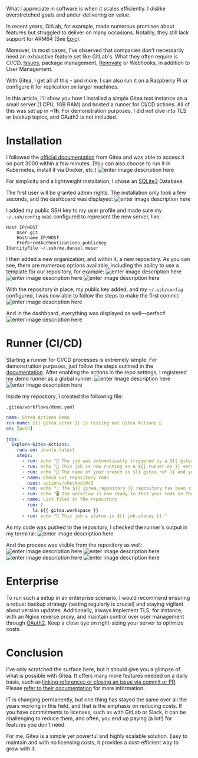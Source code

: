 What I appreciate in software is when it scales efficiently. I dislike overstretched goals and under-delivering on value.

In recent years, GitLab, for example, made numerous promises about features but struggled to deliver on many occasions. Notably, they still lack support for ARM64 (See [Epic](https://gitlab.com/groups/gitlab-org/-/epics/2370)).

Moreover, in most cases, I've observed that companies don't necessarily need an exhaustive feature set like GitLab's. What they often require is CI/CD, [Issues](https://docs.gitea.com/usage/automatically-linked-references), package management, [Renovate](https://docs.renovatebot.com/modules/platform/gitea/) or Webhooks, in addition to User Management.

With Gitea, I get all of this - and more. I can also run it on a Raspberry Pi or configure it for replication on larger machines.

In this article, I'll show you how I installed a simple Gitea test instance on a small server (1 CPU, 1GB RAM) and hosted a runner for CI/CD actions. All of this was set up in **~1h**. For demonstration purposes, I did not dive into TLS or backup topics, and OAuth2 is not included.


# Installation

I followed the [official documentation](https://docs.gitea.com/installation/install-from-binary) from Gitea and was able to access it on port 3000 within a few minutes. (You can also choose to run it in Kubernetes, install it via Docker, etc.)
![enter image description here](https://i.imgur.com/LF2RupW.png)


For simplicity and a lightweight installation, I chose an [SQLite3](https://www.sqlite.org/) Database.

The first user will be granted admin rights. The installation only took a few seconds, and the dashboard was displayed:
![enter image description here](https://i.imgur.com/Nx3hZiB.png)

I added my public SSH key to my user profile and made sure my `~/.ssh/config` was configured to represent the new server, like:

    Host IP/HOST
        User git
        Hostname IP/HOST
        PreferredAuthentications publickey
	IdentityFile ~/.ssh/me.daniel.meier

I then added a new organization, and within it, a new repository. As you can see, there are numerous options available, including the ability to use a template for our repository, for example:
![enter image description here](https://i.imgur.com/HzQVzqW.png)
![enter image description here](https://i.imgur.com/9of0imS.png)
![enter image description here](https://i.imgur.com/sxjjrgg.png)

With the repository in place, my public key added, and my `~/.ssh/config` configured, I was now able to follow the steps to make the first commit:
![enter image description here](https://i.imgur.com/UyxGe9p.png)

And in the dashboard, everything was displayed as well—perfect!
![enter image description here](https://i.imgur.com/t8PVicv.png)



# Runner (CI/CD)

Starting a runner for CI/CD processes is extremely simple. For demonstration purposes, just follow the steps outlined in the [documentation](https://docs.gitea.com/usage/actions/act-runner).
After enabling the actions in the repo settings, I registered my demo runner as a global runner:
![enter image description here](https://i.imgur.com/lBdDXeZ.png)
![enter image description here](https://i.imgur.com/R36xWOd.png)

Inside my repository, I created the following file:

    .gitea/workflows/demo.yaml

```yaml
name: Gitea Actions Demo
run-name: ${{ gitea.actor }} is testing out Gitea Actions 🚀
on: [push]

jobs:
  Explore-Gitea-Actions:
    runs-on: ubuntu-latest
    steps:
      - run: echo "🎉 The job was automatically triggered by a ${{ gitea.event_name }} event."
      - run: echo "🐧 This job is now running on a ${{ runner.os }} server hosted by Gitea!"
      - run: echo "🔎 The name of your branch is ${{ gitea.ref }} and your repository is ${{ gitea.repository }}."
      - name: Check out repository code
        uses: actions/checkout@v3
      - run: echo "💡 The ${{ gitea.repository }} repository has been cloned to the runner."
      - run: echo "🖥️ The workflow is now ready to test your code on the runner."
      - name: List files in the repository
        run: |
          ls ${{ gitea.workspace }}
      - run: echo "🍏 This job's status is ${{ job.status }}."
```

As my code was pushed to the repository, I checked the runner's output in my terminal:
![enter image description here](https://i.imgur.com/d77wmzE.png)

And the process was visible from the repository as well:
![enter image description here](https://i.imgur.com/ZaEZltF.png)
![enter image description here](https://i.imgur.com/lNoW8rb.png)
![enter image description here](https://i.imgur.com/U1UR78C.png)
![enter image description here](https://i.imgur.com/nJlvsAw.png)

# Enterprise

To run such a setup in an enterprise scenario, I would recommend ensuring a robust backup strategy (testing regularly is crucial) and staying vigilant about version updates. Additionally, always implement TLS, for instance, with an Nginx reverse proxy, and maintain control over user management through [OAuth2](https://docs.gitea.com/development/oauth2-provider). Keep a close eye on right-sizing your server to optimize costs.

# Conclusion


I've only scratched the surface here, but it should give you a glimpse of what is possible with Gitea.
It offers many more features needed on a daily basis, such as [linking references or closing an issue via commit or PR](https://docs.gitea.com/usage/automatically-linked-references). Please [refer to their documentation](https://docs.gitea.com/) for more information.

IT is changing permanently, but one thing has stayed the same over all the years working in this field, and that is the emphasis on reducing costs. If you have commitments to licenses, such as with GitLab or Slack, it can be challenging to reduce them, and often, you end up paying (a lot!) for features you don't need.

For me, Gitea is a simple yet powerful and highly scalable solution. Easy to maintain and with no licensing costs, it provides a cost-efficient way to grow with it.
